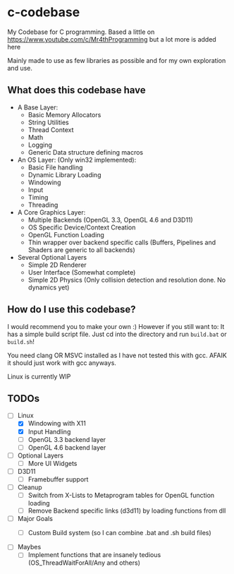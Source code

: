 # c-codebase
My Codebase for C programming.
Based a little on https://www.youtube.com/c/Mr4thProgramming but a lot more is added here

Mainly made to use as few libraries as possible and for my own exploration and use.

## What does this codebase have

- A Base Layer:
  - Basic Memory Allocators
  - String Utilities
  - Thread Context
  - Math
  - Logging
  - Generic Data structure defining macros
- An OS Layer: (Only win32 implemented):
  - Basic File handling
  - Dynamic Library Loading
  - Windowing
  - Input
  - Timing
  - Threading
- A Core Graphics Layer:
  - Multiple Backends (OpenGL 3.3, OpenGL 4.6 and D3D11)
  - OS Specific Device/Context Creation
  - OpenGL Function Loading
  - Thin wrapper over backend specific calls (Buffers, Pipelines and Shaders are generic to all backends)
- Several Optional Layers
  - Simple 2D Renderer
  - User Interface (Somewhat complete)
  - Simple 2D Physics (Only collision detection and resolution done. No dynamics yet)

## How do I use this codebase?
I would recommend you to make your own :)
However if you still want to:
It has a simple build script file.
Just cd into the directory and run `build.bat` or `build.sh`!

You need clang OR MSVC installed as I have not tested this with gcc.
AFAIK it should just work with gcc anyways.

Linux is currently WIP

## TODOs
- [ ] Linux
    - [x] Windowing with X11
    - [x] Input Handling
    - [ ] OpenGL 3.3 backend layer
    - [ ] OpenGL 4.6 backend layer
- [ ] Optional Layers
    - [ ] More UI Widgets
- [ ] D3D11
    - [ ] Framebuffer support
- [ ] Cleanup
    - [ ] Switch from X-Lists to Metaprogram tables for OpenGL function loading
    - [ ] Remove Backend specific links (d3d11) by loading functions from dll
- [ ] Major Goals
    - [ ] Custom Build system (so I can combine .bat and .sh build files)


- [ ] Maybes
    - [ ] Implement functions that are insanely tedious (OS_ThreadWaitForAll/Any and others)
